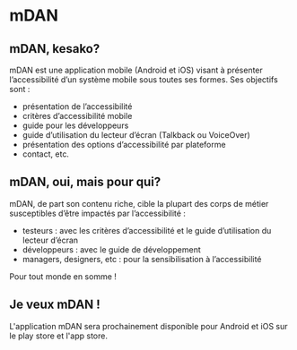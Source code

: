 # mDAN   

<script>$(document).ready(function () {
    setBreadcrumb([{"label":"mDAN"}]);
});</script>

<span data-menuitem="mdan"></span>

## mDAN, kesako?

mDAN est une application mobile (Android et iOS) visant à présenter l’accessibilité d’un système mobile sous toutes ses formes. Ses objectifs sont : 
- présentation de l’accessibilité
- critères d’accessibilité mobile
- guide pour les développeurs
- guide d’utilisation du lecteur d’écran (Talkback ou VoiceOver)
- présentation des options d’accessibilité par plateforme
- contact, etc.

## mDAN, oui, mais pour qui?

mDAN, de part son contenu riche, cible la plupart des corps de métier susceptibles d’être impactés par l’accessibilité : 

- testeurs : avec les critères d’accessibilité et le guide d’utilisation du lecteur d’écran
- développeurs : avec le guide de développement
- managers, designers, etc : pour la sensibilisation à l’accessibilité

Pour tout monde en somme !

## Je veux mDAN !

L'application mDAN sera prochainement disponible pour Android et iOS sur le play store et l'app store.
<!--  This file is part of a11y-guidelines | Our vision of mobile & web accessibility guidelines and best practices, with valid/invalid examples.
 Copyright (C) 2016  Orange SA
 See the Creative Commons Legal Code Attribution-ShareAlike 3.0 Unported License for more details (LICENSE file). -->